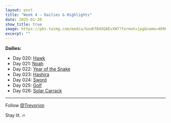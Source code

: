 ```yaml
---
layout: post
title: "Week 4 – Dailies & Highlights"
date: 2025-01-20
show_title: true
image: https://pbs.twimg.com/media/GouKfB4XQAEvXW7?format=jpg&name=4096x4096
excerpt: ""
---
```



**Dailies:**
- Day 020: [Hawk](https://x.com/Trevorion/status/1881325990837920000)
- Day 021: [Noah](https://x.com/Trevorion/status/1881763001596080230)
- Day 022: [Year of the Snake](https://x.com/Trevorion/status/1882045104724246616)
- Day 023: [Hashira](https://x.com/Trevorion/status/1882261813691314343)
- Day 024: [Sword](https://x.com/Trevorion/status/1882743864890671168)
- Day 025: [Golf](https://x.com/Trevorion/status/1883015525036699827)
- Day 026: [Solar Carrack](https://x.com/Trevorion/status/1883413518952858105)

---
Follow [@Trevorion](https://x.com/Trevorion)

Stay lit. 🔥
